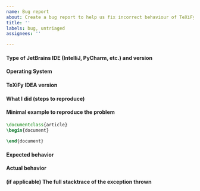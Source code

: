 ```yaml
---
name: Bug report
about: Create a bug report to help us fix incorrect behaviour of TeXiFy
title: ''
labels: bug, untriaged
assignees: ''

---
```


#### Type of JetBrains IDE (IntelliJ, PyCharm, etc.) and version
<!-- Write information here -->

#### Operating System 
<!-- Windows, Ubuntu, Arch Linux, MacOS, etc. -->


#### TeXiFy IDEA version


#### What I did (steps to reproduce)


#### Minimal example to reproduce the problem
<!-- Make sure you have read and understood how to create a minimal example: https://tex.meta.stackexchange.com/questions/228/ive-just-been-asked-to-write-a-minimal-example-what-is-that -->

```latex
\documentclass{article}
\begin{document}
    
\end{document}
```

#### Expected behavior


#### Actual behavior


#### (if applicable) The full stacktrace of the exception thrown
```

```

<!-- If you see a minor issue related to commands or environments metadata, e.g. which commands are cite or verbatim commands, you are encouraged to try to add the missing information yourself, see https://github.com/Hannah-Sten/TeXiFy-IDEA/wiki/Contributing-to-TeXiFy#editing-magic -->